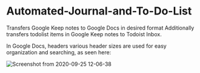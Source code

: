 # Automated-Journal-and-To-Do-List
Transfers Google Keep notes to Google Docs in desired format
Additionally transfers todolist items in Google Keep notes to Todoist Inbox.

In Google Docs, headers various header sizes are used for easy organization and searching, as seen here:

![Screenshot from 2020-09-25 12-06-38](https://user-images.githubusercontent.com/47995755/94296324-4636e980-ff28-11ea-8885-24a420bbc5fd.png)
